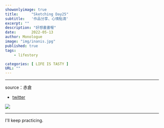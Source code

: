 ```yaml
---
showonlyimage: true
title:      "Sketching Day25"
subtitle:   '作品分享、心情點滴'
excerpt: ""
description: "好想畫畫喔"
date:       2022-05-13
author: Monologue    
image: "img/inanis.jpg"
published: true 
tags:
    - lifestory

categories: [ LIFE IS TASTY ]
URL: ""
---
```

***

source：赤倉  
* [twitter](https://twitter.com/akakura1341)  
  
![](/blog/sketch/d25-1.jpg)

  
***
I'll keep practicing.
<!--more-->
